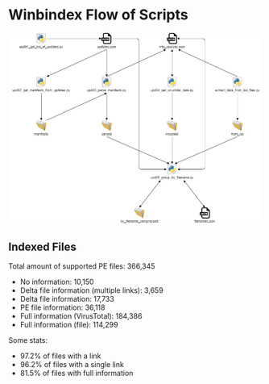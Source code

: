 # Winbindex Flow of Scripts

![winbindex-scripts-flow.png](winbindex-scripts-flow.png)

## Indexed Files

<!--FileStats-->
Total amount of supported PE files: 366,345

* No information: 10,150
* Delta file information (multiple links): 3,659
* Delta file information: 17,733
* PE file information: 36,118
* Full information (VirusTotal): 184,386
* Full information (file): 114,299

Some stats:

* 97.2% of files with a link
* 96.2% of files with a single link
* 81.5% of files with full information
<!--/FileStats-->
